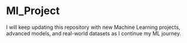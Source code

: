 # Ml_Project
I will keep updating this repository with new Machine Learning projects, advanced models, and real-world datasets as I continue my ML journey.
